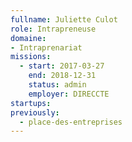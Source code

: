 ```yaml
---
fullname: Juliette Culot
role: Intrapreneuse
domaine:
- Intraprenariat
missions:
  - start: 2017-03-27
    end: 2018-12-31
    status: admin
    employer: DIRECCTE
startups:
previously:
  - place-des-entreprises
---
```

